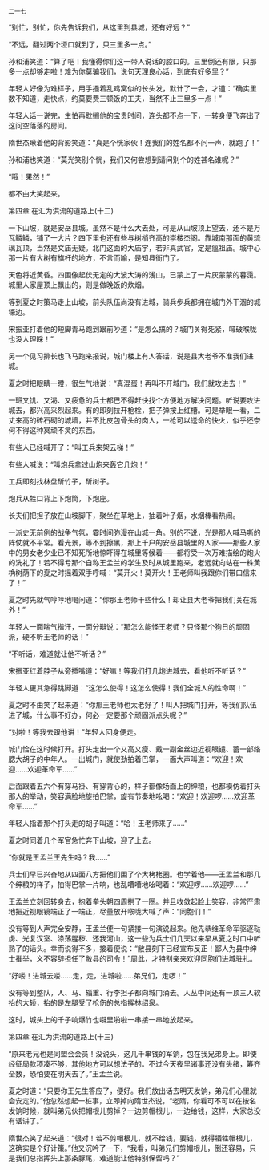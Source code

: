     二一七 

   “别忙，别忙，你先告诉我们，从这里到县城，还有好远？”

   “不远，翻过两个垭口就到了，只三里多一点。”

   孙和浦笑道：“算了吧！我懂得你们这一带人说话的腔口的。三里倒还有限，只那多一点却够走啦！难为你莫骗我们，说句天理良心话，到底有好多里？”

   年轻人好像为难样子，用手搔着乱鸡窝似的长头发，默计了一会，才道：“确实里数不知道，走快点，约莫要费三顿饭的工夫，当然不止三里多一点！”

   年轻人话一说完，生怕再耽搁他的宝贵时间，连头都不点一下，一转身便飞奔出了这问空落落的房间。

   隋世杰瞅着他的背影笑道：“真是个恍家伙！连我们的姓名都不问一声，就跑了！”

   孙和浦也笑道：“莫光笑别个恍，我们又何尝想到请问别个的姓甚名谁呢？”

   “哦！果然！”

   都不由大笑起来。

   第四章 在汇为洪流的道路上(十二)

   一下山坡，就是安岳县城。虽然不是什么大去处，可是从山坡顶上望去，还不是万瓦鳞鳞，铺了一大片？四下里也还有些与树梢齐高的崇楼杰阁。靠城南那面的黄琉璃瓦顶，当然是文庙无疑。北门这面的大庙宇，若非真武官，定是瘟祖庙。城中心那一片有大树有旗杆的地方，不言而喻，是知县衙门了。

   天色将近黄昏。四围像起伏无定的大波大涛的浅山，已蒙上了一片灰蒙蒙的暮霭。城里人家屋顶上飘出的，则是做晚饭的炊烟。

   等到夏之时策马走上山坡，前头队伍尚没有进城，骑兵步兵都拥在城门外干涸的城壕边。

   宋振亚打着他的短脚青马跑到跟前吵道：“是怎么搞的？城门关得死紧，喊破喉咙也没人理睬！”

   另一个见习排长也飞马跑来报说，城门楼上有人答话，说是县大老爷不准我们进城。

   夏之时把眼睛一瞪，很生气地说：“真混蛋！再叫不开城门，我们就攻进去！”

   一班又饥、又渴、又疲惫的兵士都巴不得赶快找个方便地方解决问题。听说要攻进城去，都兴高采烈起来。有的即刻拉开枪栓，把子弹按上红槽。可是举眼一看，二丈来高的砖石砌的城墙，并不比皮包骨头的肉人，一枪可以送命的快火，似乎还奈何不得这种冥顽不灵的东西。

   有些人已经喊开了：“叫工兵来架云梯！”

   有些人喊说：“叫炮兵拿过山炮来轰它几炮！”

   工兵即刻找林盘斫竹子，斫树子。

   炮兵从牲口背上下炮筒，下炮座。

   长夫们把担子放在山坡脚下，聚坐在草地上，抽着叶子烟，水烟棒看热闹。

   一派史无前例的战争气氛，霎时间弥漫在山城一角。别的不说，光是那人喊马嘶的阵仗就不平常。看光景，等不到擦黑，那上千户的安岳县城里的人家——那些人家中的男女老少业已不知死所地惊吓得在城里等候着——都将受一次万难描绘的炮火的洗礼了！若不得亏那个自称王孟兰的学生及时从城里跑来，老远就向站在一株黄桷树荫下的夏之时摇着双手呼喊：“莫开火！莫开火！王老师叫我跟你们带口信来了！”

   夏之时先就气哼哼地喝问道：“你那王老师干些什么！却让县大老爷把我们关在城外！”

   年轻人一面喘气揩汗，一面分辩说：“那怎么能怪王老师？只怪那个狗日的顽固派，硬不听王老师的话！”

   “不听话，难道就让他不听话？”

   宋振亚红着脖子从旁插嘴道：“好嘛！等我们打几炮进城去，看他听不听话？”

   年轻人更其急得跳脚道：“这怎么使得！这怎么使得！我们全城人的性命啊！”

   夏之时不由笑了起来道：“你那王老师也太老好了！叫人把城门打开，等我们队伍进了城，什么事不好办，何必一定要那个顽固派点头呢？”

   “对啦！等我去跟他讲！”年轻人回身便走。

   城门恰在这时候打开。打头走出一个又高又瘦、戴一副金丝边近视眼镜、蓄一部络腮大胡子的中年人。一出城门，就使劲拍着巴掌，一面大声叫道：“欢迎！欢迎……欢迎革命军……”

   后面跟着五六个有穿马褂、有穿背心的，样子都像场面上的绅粮，也都模仿着打头那人的举动，笑容满脸地旋拍巴掌，旋有节奏地吆喝：“欢迎！欢迎啰……欢迎革命军……”

   年轻人指着那个打头走的胡子叫道：“哈！王老师来了……”

   夏之时同着几个军官急忙奔下山坡，迎了上去。

   “你就是王孟兰王先生吗？我……”

   兵士们早已兴奋地从四面八方把他们围了个大栲栳圈。也学着他——王孟兰和那几个绅粮的样子，拍得巴掌一片响，也乱嘈嘈地吆喝着：“欢迎啰……欢迎啰……”

   王孟兰立刻回转身去，抱着拳头朝四周拱了一圈。并且收敛起脸上笑容，非常严肃地把近视眼镜端正了一端正，尽量放开喉咙大喊了声：“同胞们！”

   没有等到人声完全安静，王孟兰便一句紧接一句演说起来。他先恭维革命军驱逐鞑虏、光复汉室、涤荡腥秽、还我河山，这一些为兵士们几天以来早从夏之时口中听熟了的话头。幸而说得不多，接着便说：“敝县刻下已经宣布反正！鄙人为县中绅士推举，义不容辞担任了敝县的司令！”周此，才特别亲来欢迎同胞们进城驻扎。

   “好喽！进城去喽……走，走，进城啦……弟兄们，走啰！”

   没有等到整队，人、马、辎重、行李担子都向城门涌去。人丛中间还有一顶三人软抬的大轿，抬的是左腿受了枪伤的总指挥林绍泉。

   这时，城头上的千子响爆竹也噼里啪啦一串接一串地放起来。

   第四章 在汇为洪流的道路上(十三)

   “原来老兄也是同盟会会员！没说头，这几千串钱的军饷，包在我兄弟身上。即使经征局款项凑不够，其他地方可以想法子的。不过今天夜里诸事还没有头绪，筹齐全数，恐怕要在明天去了。”王孟兰说。

   夏之时道：“只要你王先生答应了，便好。我们放出话去明天发饷，弟兄们心里就会安定的。”他忽然想起一桩事，立即掉向隋世杰说，“老隋，你看可不可以在按名发饷时候，就叫弟兄伙把帽根儿剪掉？一边剪帽根儿，一边给钱，这样，大家总没有话讲了。”

   隋世杰笑了起来道：“很对！若不剪帽根儿，就不给钱，要钱，就得牺牲帽根儿，这确实是个好计策。”他又沉吟了一下，“我看，叫弟兄们剪帽根儿，倒还容易，只是我们总指挥头上那条豚尾，难道能让他特别保留吗？”

